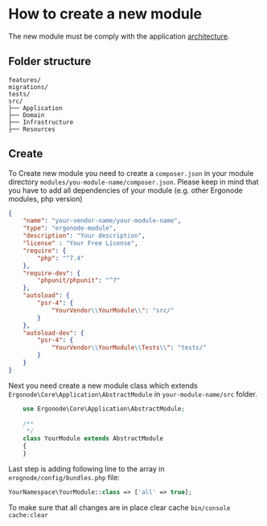 
# How to create a new module

The new module must be comply with the application [architecture](backend/architecture.md).

## Folder structure
    
```        
features/
migrations/
tests/
src/
├── Application
├── Domain
├── Infrastructure
├── Resources
```
## Create 

To Create new module you need to create a `composer.json` in your module directory `modules/you-module-name/composer.json`.
Please keep in mind that you have to add all dependencies of your module (e.g. other Ergonode modules, php version)

```json
{
    "name": "your-vendor-name/your-module-name",
    "type": "ergonode-module",
    "description": "Your description",
    "license" : "Your Free License",
    "require": {
        "php": "^7.4"
    },
    "require-dev": {
        "phpunit/phpunit": "^7"
    },
    "autoload": {
        "psr-4": {
            "YourVendor\\YourModule\\": "src/"
        }
    },
    "autoload-dev": {
        "psr-4": {
            "YourVendor\\YourModule\\Tests\\": "tests/"
        }
    }
}

```

Next you need create a new module class which extends `Ergonode\Core\Application\AbstractModule` in `your-module-name/src` folder.

```php
    use Ergonode\Core\Application\AbstractModule;
    
    /**
     */
    class YourModule extends AbstractModule
    {
    }

``` 

Last step is adding following line to the array in `erognode/config/bundles.php` file:

```php
YourNamespace\YourModule::class => ['all' => true];
```

To make sure that all changes are in place clear cache `bin/console cache:clear`
